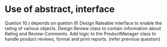# Use of abstract, interface

Quetion 10.( depends on quetion 9)
Design Rateable interface to enable the rating of various objects. Design Review class to contain information about Rating and Review Comments. 
Add logic to the ProductManager class to handle product reviews, format and print reports. (refer previous question)
